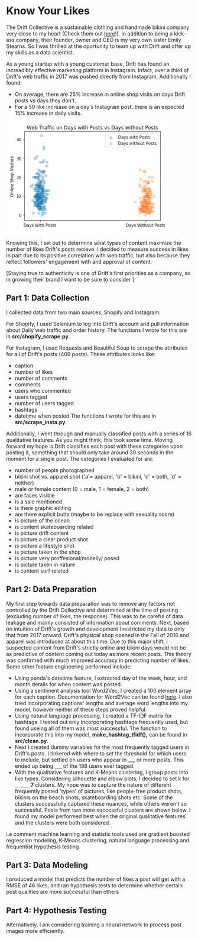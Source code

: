 # Know Your Likes

The Drift Collective is a sustainable clothing and handmade bikini company very close to my heart (Check them out [here](https://www.thedriftcollective.com/)!). In addition to being a kick-ass company, their founder, owner and CEO is my very own sister Emily Stearns. So I was thrilled at the oportunity to team up with Drift and offer up my skills as a data scientist. 

  As a young startup with a young customer base, Drift has found an increadibly effective marketing platform in Instagram. Infact, over a third of Drift's web traffic in 2017 was pushed directly from Instagram. Additionally I found:
  * On average, there are 25% increase in online shop visits on days Drift posts vs days they don't.
  * For a 50 like increase on a day's Instagram post, there is an expected 15% increase in daily visits.   
  
![alt text](https://github.com/kait88stearns/CapstoneProject/blob/master/pics/visits_days_posted_vs_not.png "Logo Title Text 1")  

Knowing this, I set out to determine what types of content maximize the number of likes Drift's posts recieve. I decided to measure success in likes in part due to its positive correlation with web traffic, but also because they reflect followers' engagement with and approval of content. 

[Staying true to authenticity is one of Drift's first priorities as a company, so in growing their brand I want to be sure to consider  ]

## Part 1: Data Collection 
I collected data from two main sources, Shopify and Instagram.   

   For Shopify, I used Selenium to log into Drift's account and pull information about Daily web traffic and order history. The functions I wrote for this are in **src/shopify_scrape.py**. 
   
   For Instagram, I used Requests and Beautiful Soup to scrape the attributes for all of Drift's posts (409 posts). These attributes looks like:
   * caption
   * number of likes
   * number of comments
   * comments
   * users who commented
   * users tagged 
   * number of users tagged 
   * hashtags
   * datetime when posted
  The functions I wrote for this are in **src/scrape_insta.py**.
  
  Additionally, I went through and manually classified posts with a series of 16 qualitative features. As you might think, this took some time. Moving forward my hope is Drift classifies each post with these categories upon posting it, something that should only take around 30 seconds in the moment for a single post. The categories I evaluated for are:
  * number of people photographed 
  * bikini shot vs. apparel shot ('a'= apparel, 'b' = bikini, 'c' = both, 'd' = neither)
  * male or female content (0 = male, 1 = female, 2 = both)
  * are faces visible 
  * is a sale mentioned 
  * is there graphic editing
  * are there explicit butts (maybe to be replace with sexuality score) 
  * is picture of the ocean 
  * is content skateboarding related 
  * is picture drift content 
  * is picture a clear product shot
  * is picture a lifestyle shot 
  * is picture taken in the shop 
  * is picture very proffesional/modelly/ posed
  * is picture taken in nature
  * is content surf related 
   
## Part 2: Data Preparation 
My first step towards data preparation was to remove any factors not controlled by the Drift Collective and determined at the time of posting (excluding number of likes, the response). This was to be careful of data leakage and mainly consisted of information about comments. Next, based on intuition of Drift's growth and development I restricted my data to only that from 2017 onward. Drift's physical shop opened in the Fall of 2016 and apparel was introduced at about this time. Due to this major shift, I suspected content from Drift's strictly online and bikini days would not be as predictive of content coming out today as more recent posts. This theory was confirmed with much improved accuracy in predicting number of likes.  Some other feature engineering performed include:
* Using panda's datetime feature, I extracted day of the week, hour, and month details for when content was posted. 
* Using a sentiment analysis tool Word2Vec, I created a 100 element array for each caption. Documentation for Word2Vec can be found [here](https://radimrehurek.com/gensim/models/word2vec.html). I also tried incorporating captions' lengths and average word lengths into my model, however neither of these steps proved helpful. 
* Using natural language processing, I created a TF-IDF matrix for hashtags. I tested out only incorporating hashtags frequently used, but found useing all of them was most successful. The function to incorporate this into my model, **make_hashtag_tfidf(),** can be found in **src/clean.py**.
* Next I created dummy variables for the most frequently tagged users in Drift's posts. I tinkered with where to set the threshold for which users to include, but settled on users who appear in ___ or more posts. This ended up being ___ of the 188 users ever tagged. 
* With the qualitative features and K-Means clustering, I group posts into like types. Considering silhouette and elbow plots, I decided to set k for ______ **7** clusters. My hope was to capture the nature of different frequently posted 'types' of pictures, like people-free product shots, bikinis on the beach shots, skateboarding shots etc. Some of the clusters successfully captured these nuances, while others weren't so successful. Posts from two more successful clusters are shown below. I found my model performed best when the original qualitative features and the clusters were both considered. 

i.e comment  machine learning and statistic tools used are gradient boosted regression modeling, K-Means clustering, natural language processing and frequentist hypothesis testing

## Part 3: Data Modeling 
I produced a model that predicts the number of likes a post will get with a RMSE of 46 likes, and ran hypothesis tests to determine whether certain post qualities are more successful than others

## Part 4: Hypothesis Testing 


Alternatively, I am considering training a neural network to process post images more efficiently.
